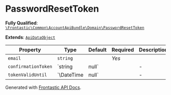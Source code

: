 #  PasswordResetToken

**Fully Qualified**: [`\Frontastic\Common\AccountApiBundle\Domain\PasswordResetToken`](../../../../src/php/AccountApiBundle/Domain/PasswordResetToken.php)

**Extends**: [`ApiDataObject`](../../CoreBundle/Domain/ApiDataObject.md)

Property|Type|Default|Required|Description
--------|----|-------|--------|-----------
`email` | `string` |  | *Yes* | 
`confirmationToken` | `string|null` |  | - | 
`tokenValidUntil` | `\DateTime|null` |  | - | 

Generated with [Frontastic API Docs](https://github.com/FrontasticGmbH/apidocs).
